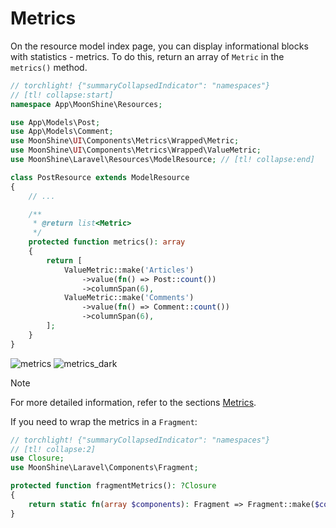 # Metrics

On the resource model index page, you can display informational blocks with statistics - metrics.
To do this, return an array of `Metric` in the `metrics()` method.

```php
// torchlight! {"summaryCollapsedIndicator": "namespaces"}
// [tl! collapse:start]
namespace App\MoonShine\Resources;

use App\Models\Post;
use App\Models\Comment;
use MoonShine\UI\Components\Metrics\Wrapped\Metric;
use MoonShine\UI\Components\Metrics\Wrapped\ValueMetric;
use MoonShine\Laravel\Resources\ModelResource; // [tl! collapse:end]

class PostResource extends ModelResource
{
    // ...

    /**
     * @return list<Metric>
     */
    protected function metrics(): array
    {
        return [
            ValueMetric::make('Articles')
                ->value(fn() => Post::count())
                ->columnSpan(6),
            ValueMetric::make('Comments')
                ->value(fn() => Comment::count())
                ->columnSpan(6),
        ];
    }
}
```
![metrics](https://raw.githubusercontent.com/moonshine-software/doc/3.x/resources/screenshots/metrics.png#light)
![metrics_dark](https://raw.githubusercontent.com/moonshine-software/doc/3.x/resources/screenshots/metrics_dark.png#dark)

> [!NOTE]
> For more detailed information, refer to the sections [Metrics](/docs/{{version}}/components/metrics).

If you need to wrap the metrics in a `Fragment`:

```php
// torchlight! {"summaryCollapsedIndicator": "namespaces"}
// [tl! collapse:2]
use Closure;
use MoonShine\Laravel\Components\Fragment;

protected function fragmentMetrics(): ?Closure
{
    return static fn(array $components): Fragment => Fragment::make($components)->name('metrics');
}
```
